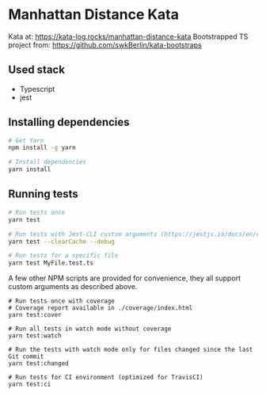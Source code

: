 # Manhattan Distance Kata

Kata at: https://kata-log.rocks/manhattan-distance-kata
Bootstrapped TS project from: https://github.com/swkBerlin/kata-bootstraps

## Used stack

- Typescript
- jest

## Installing dependencies

```bash
# Get Yarn
npm install -g yarn

# Install dependencies
yarn install
```

## Running tests

```bash
# Run tests once
yarn test

# Run tests with Jest-CLI custom arguments (https://jestjs.io/docs/en/cli.html)
yarn test --clearCache --debug

# Run tests for a specific file
yarn test MyFile.test.ts
```

A few other NPM scripts are provided for convenience, they all support custom arguments as described above.

```
# Run tests once with coverage
# Coverage report available in ./coverage/index.html
yarn test:cover

# Run all tests in watch mode without coverage
yarn test:watch

# Run the tests with watch mode only for files changed since the last Git commit
yarn test:changed

# Run tests for CI environment (optimized for TravisCI)
yarn test:ci
```
